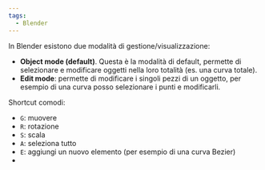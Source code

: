 ```yaml
---
tags:
  - Blender
---
```

In Blender esistono due modalità di gestione/visualizzazione:
* **Object mode (default)**. Questa è la modalità di default, permette di selezionare e modificare oggetti nella loro totalità (es. una curva totale).
* **Edit mode**: permette di modificare i singoli pezzi di un oggetto, per esempio di una curva posso selezionare i punti e modificarli.

Shortcut comodi:
* `G`: muovere
* `R`: rotazione
* `S`: scala
* `A`: seleziona tutto
* `E`: aggiungi un nuovo elemento (per esempio di una curva Bezier)
* 
